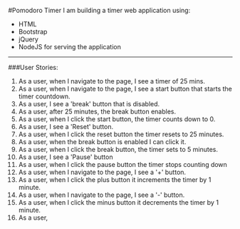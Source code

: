 #Pomodoro Timer
I am building a timer web application using:
  - HTML
  - Bootstrap
  - jQuery
  - NodeJS for serving the application

---

###User Stories:
1. As a user, when I navigate to the page, I see a timer of 25 mins.
2. As a user, when I navigate to the page, I see a start button that starts the timer countdown.
3. As a user, I see a 'break' button that is disabled.
4. As a user, after 25 minutes, the break button enables.
5. As a user, when I click the start button, the timer counts down to 0.
6. As a user, I see a 'Reset' button.
7. As a user, when I click the reset button the timer resets to 25 minutes.
8. As a user, when the break button is enabled I can click it.
9. As a user, when I click the break button, the timer sets to 5 minutes.
10. As a user, I see a 'Pause' button
11. As a user, when I click the pause button the timer stops counting down
12. As a user, when I navigate to the page, I see a '+' button.
13. As a user, when I click the plus button it increments the timer by 1 minute.
14. As a user, when I navigate to the page, I see a '-' button.
15. As a user, when I click the minus button it decrements the timer by 1 minute.
16. As a user, 
